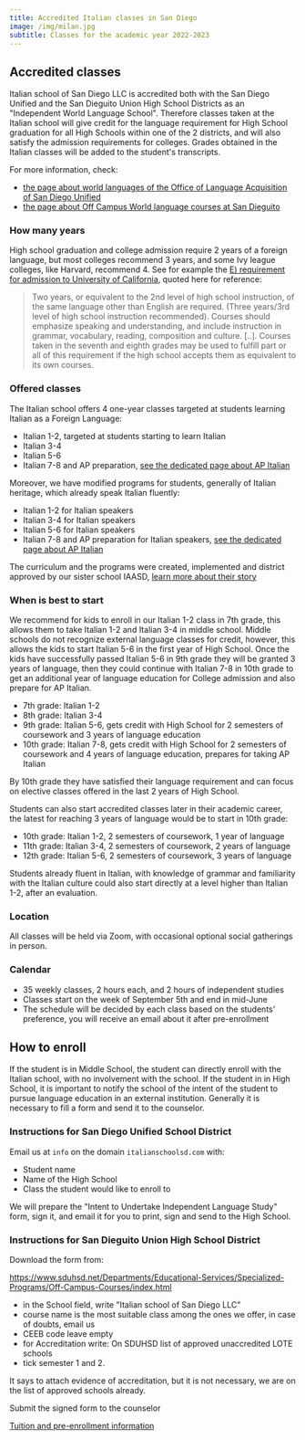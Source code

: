 ```yaml
---
title: Accredited Italian classes in San Diego
image: /img/milan.jpg
subtitle: Classes for the academic year 2022-2023
---
```


## Accredited classes

Italian school of San Diego LLC is accredited both with the San Diego Unified and the San Dieguito Union High School Districts as an "Independent World Language School".
Therefore classes taken at the Italian school will give credit for the language requirement for High School graduation for all High Schools within one of the 2 districts, and will also satisfy the admission requirements for colleges. Grades obtained in the Italian classes will be added to the student's transcripts.

For more information, check:

* [the page about world languages of the Office of Language Acquisition of San Diego Unified](https://sandiegounified.org/departments/ola/world_languages)
* [the page about Off Campus World language courses at San Dieguito](https://www.sduhsd.net/Departments/Educational-Services/Specialized-Programs/Off-Campus-Courses/Off-Campus-World-Language-Courses/index.html)

### How many years

High school graduation and college admission require 2 years of a foreign language, but most colleges recommend 3 years, and some Ivy league colleges, like Harvard, recommend 4. See for example the [E) requirement for admission to University of California](https://admission.universityofcalifornia.edu/admission-requirements/freshman-requirements/subject-requirement-a-g.html), quoted here for reference:

> Two years, or equivalent to the 2nd level of high school instruction, of the same language other than English are required. (Three years/3rd level of high school instruction recommended). Courses should emphasize speaking and understanding, and include instruction in grammar, vocabulary, reading, composition and culture. [..]. Courses taken in the seventh and eighth grades may be used to fulfill part or all of this requirement if the high school accepts them as equivalent to its own courses.

### Offered classes

The Italian school offers 4 one-year classes targeted at students learning Italian as a Foreign Language:

* Italian 1-2, targeted at students starting to learn Italian
* Italian 3-4
* Italian 5-6
* Italian 7-8 and AP preparation, [see the dedicated page about AP Italian](/ap-italian-san-diego)

Moreover, we have modified programs for students, generally of Italian heritage, which already speak Italian fluently:

* Italian 1-2 for Italian speakers
* Italian 3-4 for Italian speakers
* Italian 5-6 for Italian speakers
* Italian 7-8 and AP preparation for Italian speakers, [see the dedicated page about AP Italian](/ap-italian-san-diego)

The curriculum and the programs were created, implemented and district approved by our sister school IAASD, [learn more about their story](/about/legacy-iaasd)

### When is best to start

We recommend for kids to enroll in our Italian 1-2 class in 7th grade, this allows them to take Italian 1-2 and Italian 3-4 in middle school.
Middle schools do not recognize external language classes for credit, however, this allows the kids to start Italian 5-6 in the first year of High School.
Once the kids have successfully passed Italian 5-6 in 9th grade they will be granted 3 years of language, then they could continue with Italian 7-8 in 10th grade to get an additional year of language education for College admission and also prepare for AP Italian.

* 7th grade: Italian 1-2
* 8th grade: Italian 3-4
* 9th grade: Italian 5-6, gets credit with High School for 2 semesters of coursework and 3 years of language education
* 10th grade: Italian 7-8, gets credit with High School for 2 semesters of coursework and 4 years of language education, prepares for taking AP Italian

By 10th grade they have satisfied their language requirement and can focus on elective classes offered in the last 2 years of High School.

Students can also start accredited classes later in their academic career, the latest for reaching 3 years of language would be to start in 10th grade:

* 10th grade: Italian 1-2, 2 semesters of coursework, 1 year of language
* 11th grade: Italian 3-4, 2 semesters of coursework, 2 years of language
* 12th grade: Italian 5-6, 2 semesters of coursework, 3 years of language

Students already fluent in Italian, with knowledge of grammar and familiarity with the Italian culture could also start directly at a level higher than Italian 1-2, after an evaluation.

### Location

All classes will be held via Zoom, with occasional optional social gatherings in person.

### Calendar

* 35 weekly classes, 2 hours each, and 2 hours of independent studies
* Classes start on the week of September 5th and end in mid-June
* The schedule will be decided by each class based on the students' preference, you will receive an email about it after pre-enrollment

## How to enroll

If the student is in Middle School, the student can directly enroll with the Italian school, with no involvement with the school.
If the student in in High School, it is important to notify the school of the intent of the student to pursue language education in an external institution.
Generally it is necessary to fill a form and send it to the counselor.

### Instructions for San Diego Unified School District

Email us at `info` on the domain `italianschoolsd.com` with:

* Student name
* Name of the High School
* Class the student would like to enroll to

We will prepare the "Intent to Undertake Independent Language Study" form, sign it, and email it for you to print, sign and send to the High School.

### Instructions for San Dieguito Union High School District

Download the form from:

<https://www.sduhsd.net/Departments/Educational-Services/Specialized-Programs/Off-Campus-Courses/index.html>

* in the School field, write "Italian school of San Diego LLC"
* course name is the most suitable class among the ones we offer, in case of doubts, email us
* CEEB code leave empty
* for Accreditation write: On SDUHSD list of approved unaccredited LOTE schools
* tick semester 1 and 2.

It says to attach evidence of accreditation, but it is not necessary, we are on the list of approved schools already.

Submit the signed form to the counselor

<div class="tc">
<a href="/enroll-accredited" class="btn raise">Tuition and pre-enrollment information</a>
</div>
